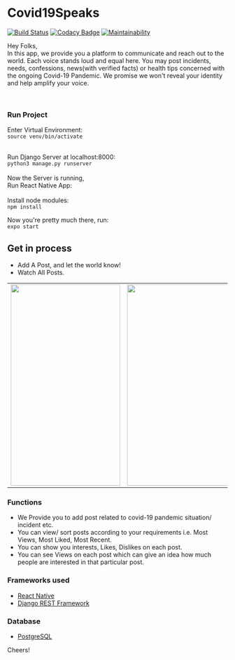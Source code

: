 # Covid19Speaks

[![Build Status](https://travis-ci.org/rob729/Minimal_ToDo.svg?branch=master)](https://travis-ci.org/rob729/Minimal_ToDo)
[![Codacy Badge](https://api.codacy.com/project/badge/Grade/346c2ba7d2d841a48fc83734e3d2d682)](https://app.codacy.com/app/rob729/Minimal_ToDo?utm_source=github.com&utm_medium=referral&utm_content=rob729/Minimal_ToDo&utm_campaign=Badge_Grade_Dashboard)
[![Maintainability](https://api.codeclimate.com/v1/badges/c462858751a234cdcd08/maintainability)](https://codeclimate.com/github/rob729/Minimal_ToDo/maintainability)


Hey Folks, <br />
In this app, we provide you a platform to communicate and reach out to the world. Each voice stands loud and equal here.
You may post incidents, needs,  confessions, news(with verified facts) or health tips concerned with the ongoing Covid-19 Pandemic. 
We promise we won't reveal your identity and help amplify your voice.

<br />

### Run Project
Enter Virtual Environment:
<br/>
`source venv/bin/activate`
<br/> <br/>

Run Django Server at localhost:8000:
<br/>
`python3 manage.py runserver`
<br /> <br />
Now the Server is running, 
<br/>
Run React Native App:
<br/> <br />
Install node modules:
<br />
`npm install`
<br />

Now you're pretty much there, run:
<br />
`expo start`

## Get in process

* Add A Post, and let the world know!
* Watch All Posts.
<table>
        <tr>
<td><img src = "https://user-images.githubusercontent.com/35291991/84573708-df9a1f80-adbf-11ea-8707-2b1640f479ed.jpeg" height = "460" width="250"></td>
<td><img src = "https://user-images.githubusercontent.com/35291991/84573715-f0e32c00-adbf-11ea-9641-d6a292003b28.jpeg" height = "460" width="250"></td>
        </tr>
</table> 

### Functions
* We Provide you to add post related to covid-19 pandemic situation/ incident etc.
* You can view/ sort posts according to your requirements i.e. Most Views, Most Liked, Most Recent.
* You can show you interests, Likes, Dislikes on each post.
* You can see Views on each post which can give an idea how much people are interested in that particular post.


### Frameworks used
* [React Native](https://reactnative.dev/docs/getting-started)
* [Django REST Framework](https://www.django-rest-framework.org/)
### Database
* [PostgreSQL](https://www.postgresql.org/docs/)

Cheers!
